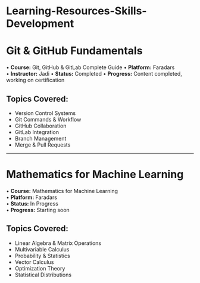 # Learning-Resources-Skills-Development

# Git & GitHub Fundamentals

• **Course:** Git, GitHub & GitLab Complete Guide
• **Platform:** Faradars  
• **Instructor:** Jadi
• **Status:** Completed
• **Progress:** Content completed, working on certification

## Topics Covered:
- Version Control Systems
- Git Commands & Workflow
- GitHub Collaboration
- GitLab Integration
- Branch Management
- Merge & Pull Requests

---

# Mathematics for Machine Learning

• **Course:** Mathematics for Machine Learning  
• **Platform:** Faradars  
• **Status:** In Progress  
• **Progress:** Starting soon

## Topics Covered:
- Linear Algebra & Matrix Operations
- Multivariable Calculus
- Probability & Statistics
- Vector Calculus
- Optimization Theory
- Statistical Distributions
